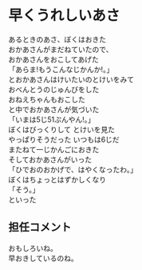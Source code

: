 # 早くうれしいあさ

あるときのあさ、ぼくはおきた  
おかあさんがまだねていたので、  
おかあさんをおこしてあげた  
「あらま!もうこんなじかんか!。」  
とおかあさんはけいたいのとけいをみて  
おべんとうのじゅんびをした  
おねえちゃんもおこした  
と中でおかあさんが気づいた  
「いまは5じ51ぷんやん!。」  
ぼくはびっくりして とけいを見た  
やっぱりそうだった いつもは6じだ  
またねて一じかんごにおきた  
そしておかあさんがいった  
「ひでおのおかげで、はやくなったわ。」  
ぼくはちょっとはずかしくなり  
「そう。」  
といった  

## 担任コメント
おもしろいね。  
早おきしているのね。
